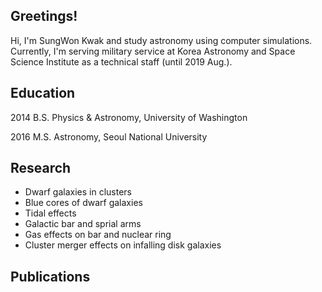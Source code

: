 ## Greetings!

Hi, I'm SungWon Kwak and study astronomy using computer simulations.
Currently, I'm serving military service at Korea Astronomy and Space Science Institute as a technical staff (until 2019 Aug.).

## Education

2014 B.S. Physics & Astronomy, University of Washington

2016 M.S. Astronomy, Seoul National University

## Research 

- Dwarf galaxies in clusters
- Blue cores of dwarf galaxies
- Tidal effects
- Galactic bar and sprial arms
- Gas effects on bar and nuclear ring
- Cluster merger effects on infalling disk galaxies

## Publications


